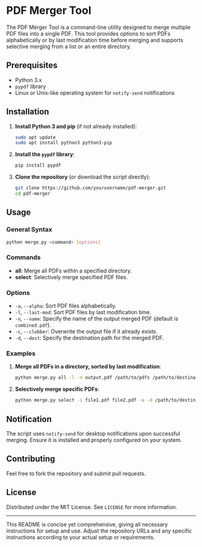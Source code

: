 # PDF Merger Tool

The PDF Merger Tool is a command-line utility designed to merge multiple PDF files into a single PDF. This tool provides options to sort PDFs alphabetically or by last modification time before merging and supports selective merging from a list or an entire directory.

## Prerequisites

- Python 3.x
- `pypdf` library
- Linux or Unix-like operating system for `notify-send` notifications

## Installation

1. **Install Python 3 and pip** (if not already installed):
   ```bash
   sudo apt update
   sudo apt install python3 python3-pip
   ```

2. **Install the `pypdf` library**:
   ```bash
   pip install pypdf
   ```

3. **Clone the repository** (or download the script directly):
   ```bash
   git clone https://github.com/yourusername/pdf-merger.git
   cd pdf-merger
   ```

## Usage

### General Syntax

```bash
python merge.py <command> [options]
```

### Commands

- **all**: Merge all PDFs within a specified directory.
- **select**: Selectively merge specified PDF files.

### Options

- `-a`, `--alpha`: Sort PDF files alphabetically.
- `-l`, `--last-mod`: Sort PDF files by last modification time.
- `-n`, `--name`: Specify the name of the output merged PDF (default is `combined.pdf`).
- `-c`, `--clobber`: Overwrite the output file if it already exists.
- `-d`, `--dest`: Specify the destination path for the merged PDF.

### Examples

1. **Merge all PDFs in a directory, sorted by last modification**:
   ```bash
   python merge.py all -l -n output.pdf /path/to/pdfs /path/to/destination
   ```

2. **Selectively merge specific PDFs**:
   ```bash
   python merge.py select -i file1.pdf file2.pdf -a -d /path/to/destination -n merged_output.pdf
   ```

## Notification

The script uses `notify-send` for desktop notifications upon successful merging. Ensure it is installed and properly configured on your system.

## Contributing

Feel free to fork the repository and submit pull requests.

## License

Distributed under the MIT License. See `LICENSE` for more information.

---

This README is concise yet comprehensive, giving all necessary instructions for setup and use. Adjust the repository URLs and any specific instructions according to your actual setup or requirements.
